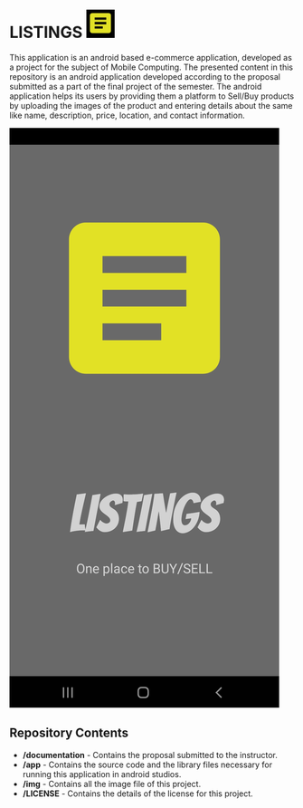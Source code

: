 # LISTINGS <img src = "https://github.com/akashsingh11596/LISTINGS/blob/master/img/Project_Logo.JPG" width="50" height="50">

This application is an android based e-commerce application, developed as a project for the subject of Mobile Computing. The presented content in this repository is an android application developed according to the proposal submitted as a part of the final project of the semester.
The android application helps its users by providing them a platform to Sell/Buy products by uploading the images of the product and entering details about the same like name, description, price, location, and contact information.

<img src = "https://github.com/akashsingh11596/LISTINGS/blob/master/img/Splash_Screen.jpg" >

## Repository Contents
* **/documentation** - Contains the proposal submitted to the instructor.
* **/app** - Contains the source code and the library files necessary for running this application in android studios.
* **/img** - Contains all the image file of this project.
* **/LICENSE** - Contains the details of the license for this project.
